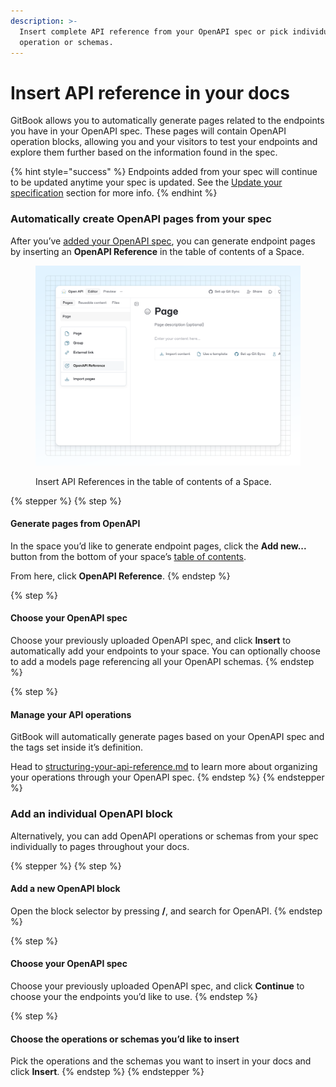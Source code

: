 ```yaml
---
description: >-
  Insert complete API reference from your OpenAPI spec or pick individual
  operation or schemas.
---
```


# Insert API reference in your docs

GitBook allows you to automatically generate pages related to the endpoints you have in your OpenAPI spec. These pages will contain OpenAPI operation blocks, allowing you and your visitors to test your endpoints and explore them further based on the information found in the spec.

{% hint style="success" %}
Endpoints added from your spec will continue to be updated anytime your spec is updated. See the [Update your specification](add-an-openapi-specification.md#update-your-specification) section for more info.
{% endhint %}

### Automatically create OpenAPI pages from your spec

After you’ve [added your OpenAPI spec](add-an-openapi-specification.md), you can generate endpoint pages by inserting an **OpenAPI Reference** in the table of contents of a Space.

<figure><img src="../../.gitbook/assets/03_04_25_create_api_pages.svg" alt="A GitBook screenshot showing how to insert API references into the table of contents of a space"><figcaption><p>Insert API References in the table of contents of a Space.</p></figcaption></figure>

{% stepper %}
{% step %}
#### Generate pages from OpenAPI

In the space you’d like to generate endpoint pages, click the **Add new...** button from the bottom of your space’s [table of contents](../../resources/gitbook-ui/#table-of-contents).

From here, click **OpenAPI Reference**.
{% endstep %}

{% step %}
#### Choose your OpenAPI spec

Choose your previously uploaded OpenAPI spec, and click **Insert** to automatically add your endpoints to your space. You can optionally choose to add a models page referencing all your OpenAPI schemas.
{% endstep %}

{% step %}
#### Manage your API operations

GitBook will automatically generate pages based on your OpenAPI spec and the tags set inside it’s definition.

Head to [structuring-your-api-reference.md](../guides/structuring-your-api-reference.md "mention") to learn more about organizing your operations through your OpenAPI spec.
{% endstep %}
{% endstepper %}

### Add an individual OpenAPI block

Alternatively, you can add OpenAPI operations or schemas from your spec individually to pages throughout your docs.

{% stepper %}
{% step %}
#### Add a new OpenAPI block

Open the block selector by pressing **/**, and search for OpenAPI.
{% endstep %}

{% step %}
#### Choose your OpenAPI spec

Choose your previously uploaded OpenAPI spec, and click **Continue** to choose your the endpoints you’d like to use.
{% endstep %}

{% step %}
#### Choose the operations or schemas you’d like to insert

Pick the operations and the schemas you want to insert in your docs and click **Insert**.
{% endstep %}
{% endstepper %}
